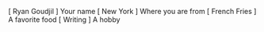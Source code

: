 [ Ryan Goudjil ] Your name
[ New York ] Where you are from
[ French Fries ] A favorite food
[ Writing ] A hobby
